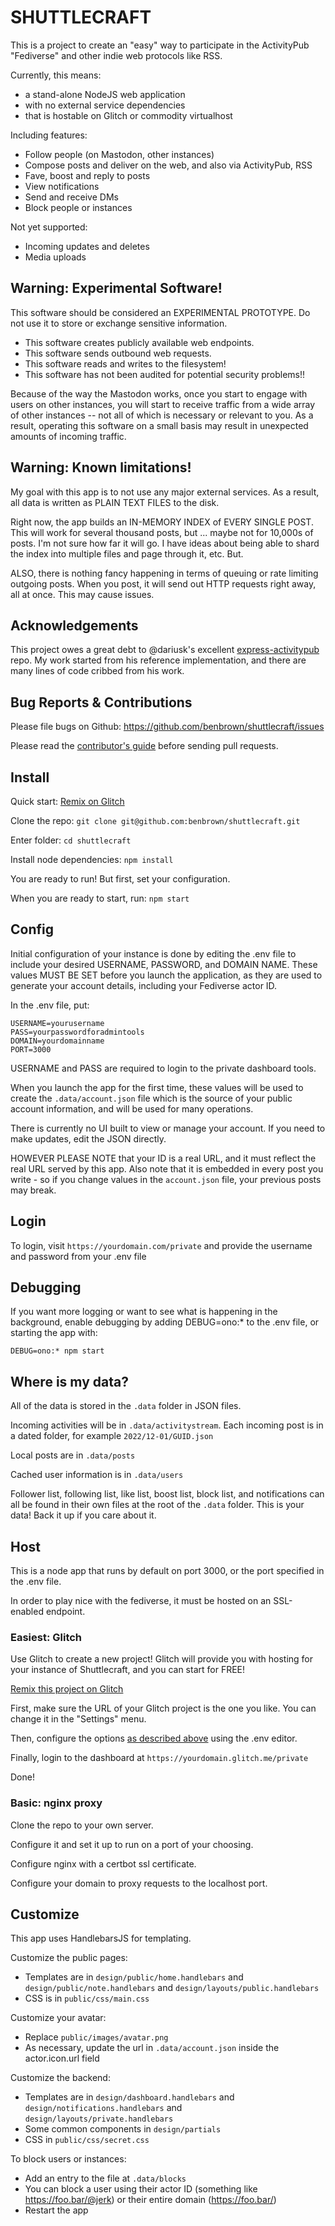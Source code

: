 # SHUTTLECRAFT

This is a project to create an "easy" way to participate in the ActivityPub "Fediverse" and other indie web protocols like RSS.

Currently, this means:

- a stand-alone NodeJS web application 
- with no external service dependencies
- that is hostable on Glitch or commodity virtualhost

Including features:
- Follow people (on Mastodon, other instances)
- Compose posts and deliver on the web, and also via ActivityPub, RSS
- Fave, boost and reply to posts
- View notifications
- Send and receive DMs
- Block people or instances

Not yet supported:
- Incoming updates and deletes
- Media uploads

## Warning: Experimental Software! 

This software should be considered an EXPERIMENTAL PROTOTYPE.
Do not use it to store or exchange sensitive information.

- This software creates publicly available web endpoints.
- This software sends outbound web requests.
- This software reads and writes to the filesystem!
- This software has not been audited for potential security problems!!

Because of the way the Mastodon works, once you start to engage with
users on other instances, you will start to receive traffic from a
wide array of other instances -- not all of which is necessary or 
relevant to you. As a result, operating this software on a small basis
may result in unexpected amounts of incoming traffic.

## Warning: Known limitations!

My goal with this app is to not use any major external services.
As a result, all data is written as PLAIN TEXT FILES to the disk.

Right now, the app builds an IN-MEMORY INDEX of EVERY SINGLE POST.
This will work for several thousand posts, but ... maybe not for 10,000s of posts.
I'm not sure how far it will go. I have ideas about being able to
shard the index into multiple files and page through it, etc. But.

ALSO, there is nothing fancy happening in terms of queuing or rate
limiting outgoing posts. When you post, it will send out HTTP requests
right away, all at once. This may cause issues.

## Acknowledgements

This project owes a great debt to @dariusk's excellent [express-activitypub](https://github.com/dariusk/express-activitypub) repo.
My work started from his reference implementation, and there are many lines of code cribbed from his work.

## Bug Reports & Contributions

Please file bugs on Github:
https://github.com/benbrown/shuttlecraft/issues

Please read the [contributor's guide](CONTRIBUTING.md) before sending pull requests.

## Install

Quick start: [Remix on Glitch](#easiest-glitch)

Clone the repo:
`git clone git@github.com:benbrown/shuttlecraft.git`

Enter folder:
`cd shuttlecraft`

Install node dependencies:
`npm install`

You are ready to run! But first, set your configuration.

When you are ready to start, run:
`npm start`

## Config

Initial configuration of your instance is done by editing the
.env file to include your desired USERNAME, PASSWORD, and DOMAIN NAME.
These values MUST BE SET before you launch the application, as
they are used to generate your account details, including your
Fediverse actor ID.

In the .env file, put:

```
USERNAME=yourusername
PASS=yourpasswordforadmintools
DOMAIN=yourdomainname
PORT=3000
```

USERNAME and PASS are required to login to the private dashboard tools.

When you launch the app for the first time, these values will be used
to create the `.data/account.json` file which is the source of your
public account information, and will be used for many operations.

There is currently no UI built to view or manage your account. If you
need to make updates, edit the JSON directly.

HOWEVER PLEASE NOTE that your ID is a real URL, and it must reflect
the real URL served by this app. Also note that it is embedded in
every post you write - so if you change values in the `account.json` file,
your previous posts may break.


## Login

To login, visit `https://yourdomain.com/private` and provide the username and password from your .env file



## Debugging

If you want more logging or want to see what is happening in the background,
enable debugging by adding DEBUG=ono:* to the .env file, or starting the app
with:

`DEBUG=ono:* npm start`

## Where is my data?

All of the data is stored in the `.data` folder in JSON files.

Incoming activities will be in `.data/activitystream`. Each incoming
post is in a dated folder, for example `2022/12-01/GUID.json`

Local posts are in `.data/posts`

Cached user information is in `.data/users`

Follower list, following list, like list, boost list, block list,
and notifications can all be found in their own files at the root
of the `.data` folder. This is your data! Back it up if you care 
about it.


## Host

This is a node app that runs by default on port 3000, or the port
specified in the .env file.

In order to play nice with the fediverse, it must be hosted on an
SSL-enabled endpoint.

### Easiest: Glitch

Use Glitch to create a new project! Glitch will provide you with hosting for your instance of Shuttlecraft,
and you can start for FREE!

[Remix this project on Glitch](https://glitch.com/edit/#!/import/github/benbrown/shuttlecraft)

First, make sure the URL of your Glitch project is the one you like. You can change it in the "Settings" menu.

Then, configure the options [as described above](#config) using the .env editor.

Finally, login to the dashboard at `https://yourdomain.glitch.me/private`

Done!

### Basic: nginx proxy

Clone the repo to your own server.

Configure it and set it up to run on a port of your choosing.

Configure nginx with a certbot ssl certificate.

Configure your domain to proxy requests to the localhost port.

## Customize

This app uses HandlebarsJS for templating.

Customize the public pages:
- Templates are in `design/public/home.handlebars` and `design/public/note.handlebars` and `design/layouts/public.handlebars`
- CSS is in `public/css/main.css`

Customize your avatar:
- Replace `public/images/avatar.png`
- As necessary, update the url in `.data/account.json` inside the actor.icon.url field

Customize the backend:
- Templates are in `design/dashboard.handlebars` and `design/notifications.handlebars` and `design/layouts/private.handlebars`
- Some common components in `design/partials`
- CSS in `public/css/secret.css`

To block users or instances:
- Add an entry to the file at `.data/blocks`
- You can block a user using their actor ID (something like https://foo.bar/@jerk) or their entire domain (https://foo.bar/)
- Restart the app 
